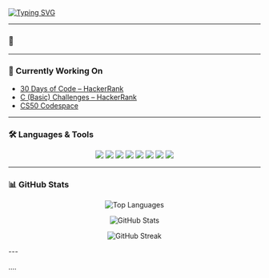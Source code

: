 <div>
  <a href="https://git.io/typing-svg">
    <img src="https://readme-typing-svg.vercel.app?&pause=1000&color=FFFFFF&width=435&lines=Hi+%F0%9F%91%8B%2C+I'm+ALSN-24;Craftsman" alt="Typing SVG" />
  </a>
</div>


---

### 🔗 
<p align="center">
  <!-- Add your social links here -->
  <!-- Example:
  <a href="https://linkedin.com/in/your-profile" target="_blank" rel="noopener">
    <img src="https://cdn-icons-png.flaticon.com/512/174/174857.png" width="28" height="28" alt="LinkedIn"/>
  </a>
  -->
</p>

---

### 🚧 Currently Working On
- [30 Days of Code – HackerRank](https://www.hackerrank.com/domains/tutorials/30-days-of-code)  
- [C (Basic) Challenges – HackerRank](https://www.hackerrank.com/domains/c?filters%5Bskills%5D%5B%5D=C%20%28Basic%29)  
- [CS50 Codespace](https://cs50.dev/)  

---

### 🛠️ Languages & Tools 

<p align="center">
  <img src="https://img.shields.io/badge/C-black?style=for-the-badge&logo=c&logoColor=white"/>
  <img src="https://img.shields.io/badge/Java-black?style=for-the-badge&logo=java&logoColor=white"/>
  <img src="https://img.shields.io/badge/JavaScript-black?style=for-the-badge&logo=javascript&logoColor=white"/>
  <img src="https://img.shields.io/badge/Python-black?style=for-the-badge&logo=python&logoColor=white"/>
  <img src="https://img.shields.io/badge/HTML5-black?style=for-the-badge&logo=html5&logoColor=white"/>
  <img src="https://img.shields.io/badge/CSS3-black?style=for-the-badge&logo=css3&logoColor=white"/>
  <img src="https://img.shields.io/badge/Bootstrap-black?style=for-the-badge&logo=bootstrap&logoColor=white"/>
  <img src="https://img.shields.io/badge/Figma-black?style=for-the-badge&logo=figma&logoColor=white"/>
</p>

---

### 📊 GitHub Stats


<p align="center">
  <img src="https://github-readme-stats.vercel.app/api/top-langs?username=alsn-24&show_icons=true&layout=compact&theme=dark&bg_color=000000&title_color=ffffff&text_color=ffffff" 
       alt="Top Languages" 
       onerror="this.onerror=null; this.src='https://i.gifer.com/ZZ5H.gif';"/>
</p>

<p align="center">
  <img src="https://github-readme-stats.vercel.app/api?username=alsn-24&show_icons=true&theme=dark&bg_color=000000&title_color=ffffff&text_color=ffffff" 
       alt="GitHub Stats" 
       onerror="this.onerror=null; this.src='https://i.gifer.com/ZZ5H.gif';"/>
</p>

<p align="center">
  <img src="https://github-readme-streak-stats.herokuapp.com/?user=alsn-24&theme=black-ice&background=000000&stroke=ffffff&ring=ffffff&fire=ffffff&currStreakLabel=ffffff" 
       alt="GitHub Streak" 
       onerror="this.onerror=null; this.src='https://i.gifer.com/ZZ5H.gif';"/>
</p>
---

....
